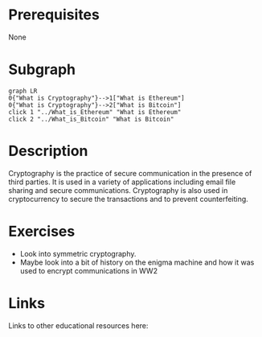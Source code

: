 # Prerequisites
None

# Subgraph

```mermaid
graph LR
0{"What is Cryptography"}-->1["What is Ethereum"]
0{"What is Cryptography"}-->2["What is Bitcoin"]
click 1 "../What_is_Ethereum" "What is Ethereum"
click 2 "../What_is_Bitcoin" "What is Bitcoin"
```



# Description
Cryptography is the practice of secure communication in the presence of third parties. It is used in a variety of applications including email file sharing and secure communications. Cryptography is also used in cryptocurrency to secure the transactions and to prevent counterfeiting.

# Exercises
- Look into symmetric cryptography.
- Maybe look into a bit of history on the enigma machine and how it was used to encrypt communications in WW2

# Links
Links to other educational resources here:
